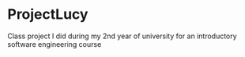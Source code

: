 # ProjectLucy
Class project I did during my 2nd year of university for an introductory software engineering course
